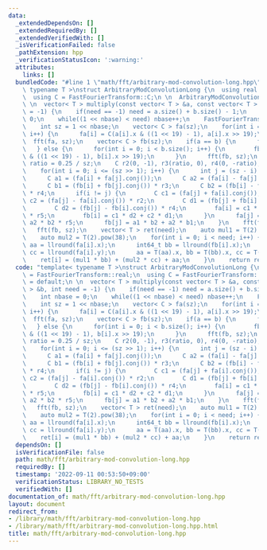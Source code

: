 ```yaml
---
data:
  _extendedDependsOn: []
  _extendedRequiredBy: []
  _extendedVerifiedWith: []
  _isVerificationFailed: false
  _pathExtension: hpp
  _verificationStatusIcon: ':warning:'
  attributes:
    links: []
  bundledCode: "#line 1 \"math/fft/arbitrary-mod-convolution-long.hpp\"\ntemplate<\
    \ typename T >\nstruct ArbitraryModConvolutionLong {\n  using real = FastFourierTransform::real;\n\
    \  using C = FastFourierTransform::C;\n \n  ArbitraryModConvolutionLong() = default;\n\
    \ \n  vector< T > multiply(const vector< T > &a, const vector< T > &b, int need\
    \ = -1) {\n    if(need == -1) need = a.size() + b.size() - 1;\n    int nbase =\
    \ 0;\n    while((1 << nbase) < need) nbase++;\n    FastFourierTransform::ensure_base(nbase);\n\
    \    int sz = 1 << nbase;\n    vector< C > fa(sz);\n    for(int i = 0; i < a.size();\
    \ i++) {\n      fa[i] = C(a[i].x & ((1 << 19) - 1), a[i].x >> 19);\n    }\n  \
    \  fft(fa, sz);\n    vector< C > fb(sz);\n    if(a == b) {\n      fb = fa;\n \
    \   } else {\n      for(int i = 0; i < b.size(); i++) {\n        fb[i] = C(b[i].x\
    \ & ((1 << 19) - 1), b[i].x >> 19);\n      }\n      fft(fb, sz);\n    }\n    real\
    \ ratio = 0.25 / sz;\n    C r2(0, -1), r3(ratio, 0), r4(0, -ratio), r5(0, 1);\n\
    \    for(int i = 0; i <= (sz >> 1); i++) {\n      int j = (sz - i) & (sz - 1);\n\
    \      C a1 = (fa[i] + fa[j].conj());\n      C a2 = (fa[i] - fa[j].conj()) * r2;\n\
    \      C b1 = (fb[i] + fb[j].conj()) * r3;\n      C b2 = (fb[i] - fb[j].conj())\
    \ * r4;\n      if(i != j) {\n        C c1 = (fa[j] + fa[i].conj());\n        C\
    \ c2 = (fa[j] - fa[i].conj()) * r2;\n        C d1 = (fb[j] + fb[i].conj()) * r3;\n\
    \        C d2 = (fb[j] - fb[i].conj()) * r4;\n        fa[i] = c1 * d1 + c2 * d2\
    \ * r5;\n        fb[i] = c1 * d2 + c2 * d1;\n      }\n      fa[j] = a1 * b1 +\
    \ a2 * b2 * r5;\n      fb[j] = a1 * b2 + a2 * b1;\n    }\n    fft(fa, sz);\n \
    \   fft(fb, sz);\n    vector< T > ret(need);\n    auto mul1 = T(2).pow(19);\n\
    \    auto mul2 = T(2).pow(38);\n    for(int i = 0; i < need; i++) {\n      int64_t\
    \ aa = llround(fa[i].x);\n      int64_t bb = llround(fb[i].x);\n      int64_t\
    \ cc = llround(fa[i].y);\n      aa = T(aa).x, bb = T(bb).x, cc = T(cc).x;\n  \
    \    ret[i] = (mul1 * bb) + (mul2 * cc) + aa;\n    }\n    return ret;\n  }\n};\n"
  code: "template< typename T >\nstruct ArbitraryModConvolutionLong {\n  using real\
    \ = FastFourierTransform::real;\n  using C = FastFourierTransform::C;\n \n  ArbitraryModConvolutionLong()\
    \ = default;\n \n  vector< T > multiply(const vector< T > &a, const vector< T\
    \ > &b, int need = -1) {\n    if(need == -1) need = a.size() + b.size() - 1;\n\
    \    int nbase = 0;\n    while((1 << nbase) < need) nbase++;\n    FastFourierTransform::ensure_base(nbase);\n\
    \    int sz = 1 << nbase;\n    vector< C > fa(sz);\n    for(int i = 0; i < a.size();\
    \ i++) {\n      fa[i] = C(a[i].x & ((1 << 19) - 1), a[i].x >> 19);\n    }\n  \
    \  fft(fa, sz);\n    vector< C > fb(sz);\n    if(a == b) {\n      fb = fa;\n \
    \   } else {\n      for(int i = 0; i < b.size(); i++) {\n        fb[i] = C(b[i].x\
    \ & ((1 << 19) - 1), b[i].x >> 19);\n      }\n      fft(fb, sz);\n    }\n    real\
    \ ratio = 0.25 / sz;\n    C r2(0, -1), r3(ratio, 0), r4(0, -ratio), r5(0, 1);\n\
    \    for(int i = 0; i <= (sz >> 1); i++) {\n      int j = (sz - i) & (sz - 1);\n\
    \      C a1 = (fa[i] + fa[j].conj());\n      C a2 = (fa[i] - fa[j].conj()) * r2;\n\
    \      C b1 = (fb[i] + fb[j].conj()) * r3;\n      C b2 = (fb[i] - fb[j].conj())\
    \ * r4;\n      if(i != j) {\n        C c1 = (fa[j] + fa[i].conj());\n        C\
    \ c2 = (fa[j] - fa[i].conj()) * r2;\n        C d1 = (fb[j] + fb[i].conj()) * r3;\n\
    \        C d2 = (fb[j] - fb[i].conj()) * r4;\n        fa[i] = c1 * d1 + c2 * d2\
    \ * r5;\n        fb[i] = c1 * d2 + c2 * d1;\n      }\n      fa[j] = a1 * b1 +\
    \ a2 * b2 * r5;\n      fb[j] = a1 * b2 + a2 * b1;\n    }\n    fft(fa, sz);\n \
    \   fft(fb, sz);\n    vector< T > ret(need);\n    auto mul1 = T(2).pow(19);\n\
    \    auto mul2 = T(2).pow(38);\n    for(int i = 0; i < need; i++) {\n      int64_t\
    \ aa = llround(fa[i].x);\n      int64_t bb = llround(fb[i].x);\n      int64_t\
    \ cc = llround(fa[i].y);\n      aa = T(aa).x, bb = T(bb).x, cc = T(cc).x;\n  \
    \    ret[i] = (mul1 * bb) + (mul2 * cc) + aa;\n    }\n    return ret;\n  }\n};\n"
  dependsOn: []
  isVerificationFile: false
  path: math/fft/arbitrary-mod-convolution-long.hpp
  requiredBy: []
  timestamp: '2022-09-11 00:53:50+09:00'
  verificationStatus: LIBRARY_NO_TESTS
  verifiedWith: []
documentation_of: math/fft/arbitrary-mod-convolution-long.hpp
layout: document
redirect_from:
- /library/math/fft/arbitrary-mod-convolution-long.hpp
- /library/math/fft/arbitrary-mod-convolution-long.hpp.html
title: math/fft/arbitrary-mod-convolution-long.hpp
---
```

